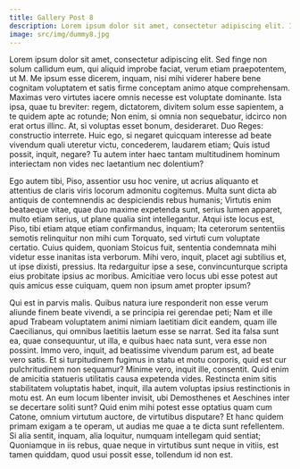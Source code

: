 ```yaml
---
title: Gallery Post 8
description: Lorem ipsum dolor sit amet, consectetur adipiscing elit. Istic sum, inquit. Sed in rebus apertissimis nimium longi sumus. Tamen a proposito, inquam, aberramus. Duo Reges constructio interrete. 
image: src/img/dummy8.jpg
---
```

Lorem ipsum dolor sit amet, consectetur adipiscing elit. Sed finge non solum callidum eum, qui aliquid improbe faciat, verum etiam praepotentem, ut M. Me ipsum esse dicerem, inquam, nisi mihi viderer habere bene cognitam voluptatem et satis firme conceptam animo atque comprehensam. Maximas vero virtutes iacere omnis necesse est voluptate dominante. Ista ipsa, quae tu breviter: regem, dictatorem, divitem solum esse sapientem, a te quidem apte ac rotunde; Non enim, si omnia non sequebatur, idcirco non erat ortus illinc. At, si voluptas esset bonum, desideraret. Duo Reges: constructio interrete. Huic ego, si negaret quicquam interesse ad beate vivendum quali uteretur victu, concederem, laudarem etiam; Quis istud possit, inquit, negare? Tu autem inter haec tantam multitudinem hominum interiectam non vides nec laetantium nec dolentium? 

Ego autem tibi, Piso, assentior usu hoc venire, ut acrius aliquanto et attentius de claris viris locorum admonitu cogitemus. Multa sunt dicta ab antiquis de contemnendis ac despiciendis rebus humanis; Virtutis enim beataeque vitae, quae duo maxime expetenda sunt, serius lumen apparet, multo etiam serius, ut plane qualia sint intellegantur. Atqui iste locus est, Piso, tibi etiam atque etiam confirmandus, inquam; Ita ceterorum sententiis semotis relinquitur non mihi cum Torquato, sed virtuti cum voluptate certatio. Cuius quidem, quoniam Stoicus fuit, sententia condemnata mihi videtur esse inanitas ista verborum. Mihi vero, inquit, placet agi subtilius et, ut ipse dixisti, pressius. Ita redarguitur ipse a sese, convincunturque scripta eius probitate ipsius ac moribus. Amicitiae vero locus ubi esse potest aut quis amicus esse cuiquam, quem non ipsum amet propter ipsum? 

Qui est in parvis malis. Quibus natura iure responderit non esse verum aliunde finem beate vivendi, a se principia rei gerendae peti; Nam et ille apud Trabeam voluptatem animi nimiam laetitiam dicit eandem, quam ille Caecilianus, qui omnibus laetitiis laetum esse se narrat. Sed ita falsa sunt ea, quae consequuntur, ut illa, e quibus haec nata sunt, vera esse non possint. Immo vero, inquit, ad beatissime vivendum parum est, ad beate vero satis. Et si turpitudinem fugimus in statu et motu corporis, quid est cur pulchritudinem non sequamur? Minime vero, inquit ille, consentit. Quid enim de amicitia statueris utilitatis causa expetenda vides. Restincta enim sitis stabilitatem voluptatis habet, inquit, illa autem voluptas ipsius restinctionis in motu est. An eum locum libenter invisit, ubi Demosthenes et Aeschines inter se decertare soliti sunt? Quid enim mihi potest esse optatius quam cum Catone, omnium virtutum auctore, de virtutibus disputare? Et hanc quidem primam exigam a te operam, ut audias me quae a te dicta sunt refellentem. Si alia sentit, inquam, alia loquitur, numquam intellegam quid sentiat; Quoniamque in iis rebus, quae neque in virtutibus sunt neque in vitiis, est tamen quiddam, quod usui possit esse, tollendum id non est. 
